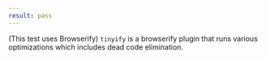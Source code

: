 ```yaml
---
result: pass
---
```


(This test uses Browserify) `tinyify` is a browserify plugin that runs various optimizations which includes dead code elimination.
